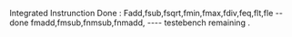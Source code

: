 Integrated Instrunction Done : 
Fadd,fsub,fsqrt,fmin,fmax,fdiv,feq,flt,fle -- done 
fmadd,fmsub,fnmsub,fnmadd, ---- testebench remaining . 
